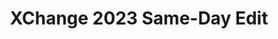 ---
title: XChange 2023 Same-Day Edit
redirect_to: https://fb.watch/pXd5MmVXVD/
redirect_from: 
  - /XC23SDE
  - /xc23sde
---